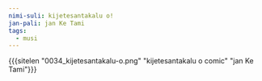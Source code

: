 ```yaml
---
nimi-suli: ki­je­te­san­ta­ka­lu o!
jan-pali: jan Ke Tami
tags:
  - musi
---
```


{{{sitelen "0034_kijetesantakalu-o.png" "ki­je­te­san­ta­ka­lu o comic" "jan Ke Tami"}}}